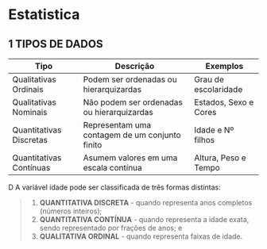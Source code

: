 # Estatistica

## 1 TIPOS DE DADOS

| Tipo | Descrição | Exemplos | 
| ------- | ------- | ------- |
| Qualitativas Ordinais | Podem ser ordenadas ou hierarquizardas | Grau de escolaridade|
| Qualitativas Nominais | Não podem ser ordenadas ou hierarquizardas | Estados, Sexo e Cores |
| Quantitativas Discretas | Representam uma contagem de um conjunto finito  | Idade e Nº filhos |
| Quantitativas Contínuas | Asumem valores em uma escala contínua | Altura, Peso e Tempo |

D A variável idade pode ser classificada de três formas distintas:
> 1. <b>QUANTITATIVA DISCRETA</b> - quando representa anos completos (números inteiros);
> 2. <b>QUANTITATIVA CONTÍNUA</b> - quando representa a idade exata, sendo representado por frações de anos; e
> 3. <b>QUALITATIVA ORDINAL</b> - quando representa faixas de idade.

